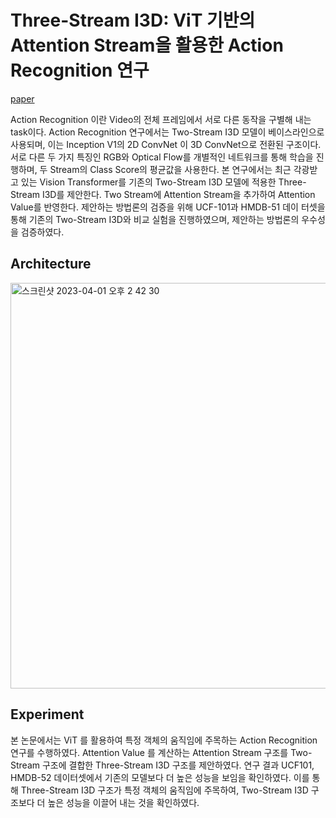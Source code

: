 # Three-Stream I3D: ViT 기반의 Attention Stream을 활용한 Action Recognition 연구 

[paper](https://drive.google.com/file/d/1HDMQKPyxtCoTORSzobIbkfRuf9h65va4/view)

Action Recognition 이란 Video의 전체 프레임에서 서로 다른 동작을 구별해 내는 task이다. Action Recognition 연구에서는 Two-Stream I3D 모델이 베이스라인으로 사용되며, 이는 Inception V1의 2D ConvNet 이 3D ConvNet으로 전환된 구조이다. 서로 다른 두 가지 특징인 RGB와 Optical Flow를 개별적인 네트워크를 통해 학습을 진행하며, 두 Stream의 Class Score의 평균값을 사용한다. 본 연구에서는 최근 각광받고 있는 Vision Transformer를 기존의 Two-Stream I3D 모델에 적용한 Three-Stream I3D를 제안한다. Two Stream에 Attention Stream을 추가하여 Attention Value를 반영한다. 제안하는 방법론의 검증을 위해 UCF-101과 HMDB-51 데이 터셋을 통해 기존의 Two-Stream I3D와 비교 실험을 진행하였으며, 제안하는 방법론의 우수성을 검증하였다.

## Architecture

<img width="649" alt="스크린샷 2023-04-01 오후 2 42 30" src="https://user-images.githubusercontent.com/126544082/229267913-51581066-578b-40a9-b680-8efeab151c44.png">

## Experiment

본 논문에서는 ViT 를 활용하여 특정 객체의 움직임에 주목하는 Action Recognition 연구를 수행하였다. Attention Value
를 계산하는 Attention Stream 구조를 Two-Stream 구조에 결합한 Three-Stream I3D 구조를 제안하였다. 연구 결과 UCF101, HMDB-52 데이터셋에서 기존의 모델보다 더 높은 성능을 보임을 확인하였다. 이를 통해 Three-Stream I3D 구조가 특정 객체의 움직임에 주목하여, Two-Stream I3D 구조보다 더 높은 성능을 이끌어 내는 것을 확인하였다.
